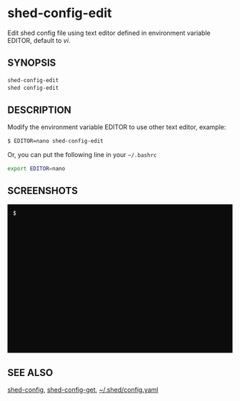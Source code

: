 # shed-config-edit

Edit shed config file using text editor defined in environment variable EDITOR, default to _vi_.

## SYNOPSIS

```bash
shed-config-edit
shed config-edit
```

## DESCRIPTION

Modify the environment variable EDITOR to use other text editor, example:

```bash
$ EDITOR=nano shed-config-edit
```

Or, you can put the following line in your `~/.bashrc`

```bash
export EDITOR=nano
```

## SCREENSHOTS

![shed-config-edit](shed-config-edit.gif "shed-config-edit")

## SEE ALSO

[shed-config](shed-config.md), [shed-config-get](shed-config-get.md), [~/.shed/config.yaml](file-shed-config.yaml.md)
